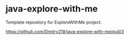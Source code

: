 # java-explore-with-me
Template repository for ExploreWithMe project.

https://github.com/Dmitry219/java-explore-with-me/pull/3